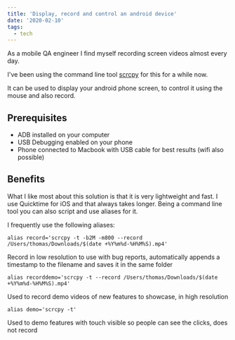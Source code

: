 ```yaml
---
title: 'Display, record and control an android device'
date: '2020-02-10'
tags:
  - tech
---
```


As a mobile QA engineer I find myself recording screen videos almost every day.

I've been using the command line tool [scrcpy](https://github.com/Genymobile/scrcpy) for this for a while now.

It can be used to display your android phone screen, to control it using the mouse and also record.

## Prerequisites

- ADB installed on your computer
- USB Debugging enabled on your phone
- Phone connected to Macbook with USB cable for best results (wifi also possible)

## Benefits

What I like most about this solution is that it is very lightweight and fast. I use Quicktime for iOS and that always takes longer. Being a command line tool you can also script and use aliases for it.

I frequently use the following aliases:

`alias record='scrcpy -t -b2M -m800 --record /Users/thomas/Downloads/$(date +%Y%m%d-%H%M%S).mp4'`

Record in low resolution to use with bug reports, automatically appends a timestamp to the filename and saves it in the same folder

`alias recorddemo='scrcpy -t --record /Users/thomas/Downloads/$(date +%Y%m%d-%H%M%S).mp4'`

Used to record demo videos of new features to showcase, in high resolution

`alias demo='scrcpy -t'`

Used to demo features with touch visible so people can see the clicks, does not record
